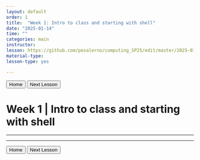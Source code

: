 ```yaml
---
layout: default
order: 1
title:  "Week 1: Intro to class and starting with shell"
date: "2025-01-14"
time: ""
categories: main
instructor: 
lesson: https://github.com/pesalerno/computing_SP25/edit/master/2025-01-13-1_Week_1.md
material-type: 
lesson-type: yes

---
```


<a href="https://pesalerno.github.io/computing_SP25/"><button>Home</button></a>    <a href="https://pesalerno.github.io/computing_SP25/main/2025/01/21/2_Week_2.html"><button>Next Lesson</button></a>

# Week 1 | Intro to class and starting with shell

------------


--------------

<a href="https://pesalerno.github.io/computing_SP25/"><button>Home</button></a>    <a href="https://pesalerno.github.io/computing_SP25/main/2025/01/21/2_Week_2.html"><button>Next Lesson</button></a>
